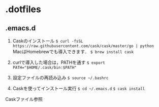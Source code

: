 # .dotfiles

## .emacs.d

1. Caskのインストール
`$ curl -fsSL https://raw.githubusercontent.com/cask/cask/master/go | python
`
MacはHomebrewでも導入できます．
`$ brew install cask`

2. curlで導入した場合は，PATHを通す
`$ export PATH="$HOME/.cask/bin:$PATH"`

3. 設定ファイルの再読み込み
`$ source ~/.bashrc`

4. Caskを使ってインストール実行
`$ cd ~/.emacs.d`
`$ cask install`

Caskファイル参照

